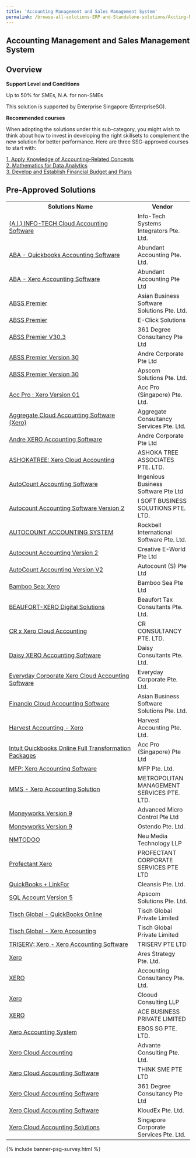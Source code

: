 ```yaml
---
title: 'Accounting Management and Sales Management System'
permalink: /browse-all-solutions-ERP-and-Standalone-solutions/Accting-Mgmt-and-Sales-Mgmt-System
---
```


## Accounting Management and Sales Management System
## Overview

**Support Level and Conditions**

Up to 50% for SMEs, N.A. for non-SMEs

This solution is supported by Enterprise Singapore (EnterpriseSG).

**Recommended courses**

When adopting the solutions under this sub-category, you might wish to think about how to invest in developing the right skillsets to complement the new solution for better performance. Here are three SSG-approved courses to start with:

<a href='https://sfec.enterprisejobskills.gov.sg/Course_Internet/CourseDetail.aspx?CoursesReferenceNumber=TGS-2019502253'  target='_blank' rel='noopener'>1. Apply Knowledge of Accounting-Related Concepts</a><br>
<a href='https://sfec.enterprisejobskills.gov.sg/Course_Internet/CourseDetail.aspx?CoursesReferenceNumber=TGS-2021003748'  target='_blank' rel='noopener'>2. Mathematics for Data Analytics</a><br>
<a href='https://sfec.enterprisejobskills.gov.sg/Course_Internet/CourseDetail.aspx?CoursesReferenceNumber=TGS-2016500598'  target='_blank' rel='noopener'>3. Develop and Establish Financial Budget and Plans</a><br>

## Pre-Approved Solutions

<table>
<tr>
<th style='width: auto;'><b>Solutions Name</b></th>
<th style='width: 30%;'><b>Vendor</b></th>
</tr>
<tr>
<td><a href='/productivity-solutions-grant/solutionrepo/200711480W-AI-INFOTECH-Cloud-ACC-Softwr-G' target='_blank'>(A.I.) INFO-TECH Cloud Accounting Software</a><br></td>
<td>Info-Tech Systems Integrators Pte. Ltd.</td>
</tr>
<tr>
<td><a href='/productivity-solutions-grant/solutionrepo/201333490K-ABA-Quckbooks-ACC-Softwr-G' target='_blank'>ABA - Quickbooks Accounting Software</a><br></td>
<td>Abundant Accounting Pte. Ltd.</td>
</tr>
<tr>
<td><a href='/productivity-solutions-grant/solutionrepo/201333490K-ABA-Xro-ACC-Softwr-G' target='_blank'>ABA - Xero Accounting Software</a><br></td>
<td>Abundant Accounting Pte Ltd</td>
</tr>
<tr>
<td><a href='/productivity-solutions-grant/solutionrepo/200914556R-ABSS-Prmr-G' target='_blank'>ABSS Premier</a><br></td>
<td>Asian Business Software Solutions Pte. Ltd.</td>
</tr>
<tr>
<td><a href='/productivity-solutions-grant/solutionrepo/53295423L-ABSS-Prmr-G' target='_blank'>ABSS Premier</a><br></td>
<td>E-Click Solutions</td>
</tr>
<tr>
<td><a href='/productivity-solutions-grant/solutionrepo/200804595N-ABSS-Prmr-V303-G' target='_blank'>ABSS Premier V30.3</a><br></td>
<td>361 Degree Consultancy Pte Ltd</td>
</tr>
<tr>
<td><a href='/productivity-solutions-grant/solutionrepo/200918692D-ABSS-Prmr-v-30-G' target='_blank'>ABSS Premier Version 30</a><br></td>
<td>Andre Corporate Pte Ltd</td>
</tr>
<tr>
<td><a href='/productivity-solutions-grant/solutionrepo/202138250K-ABSS-Prmr-v-30-G' target='_blank'>ABSS Premier Version 30</a><br></td>
<td>Apscom Solutions Pte. Ltd.</td>
</tr>
<tr>
<td><a href='/productivity-solutions-grant/solutionrepo/201539815G-Acc-Pro-Xro-v-01-G' target='_blank'>Acc Pro : Xero Version 01</a><br></td>
<td>Acc Pro (Singapore) Pte. Ltd.</td>
</tr>
<tr>
<td><a href='/productivity-solutions-grant/solutionrepo/201807430D-Aggrgt-Cloud-ACC-Softwr-Xro-G' target='_blank'>Aggregate Cloud Accounting Software (Xero)</a><br></td>
<td>Aggregate Consultancy Services Pte. Ltd.</td>
</tr>
<tr>
<td><a href='/productivity-solutions-grant/solutionrepo/200918692D-&r-XERO-ACC-Softwr-G' target='_blank'>Andre XERO Accounting Software</a><br></td>
<td>Andre Corporate Pte Ltd</td>
</tr>
<tr>
<td><a href='/productivity-solutions-grant/solutionrepo/201831057D-ASHOKATREE-Xro-Cloud-ACC-G' target='_blank'>ASHOKATREE: Xero Cloud Accounting</a><br></td>
<td>ASHOKA TREE ASSOCIATES PTE. LTD.</td>
</tr>
<tr>
<td><a href='/productivity-solutions-grant/solutionrepo/201020197E-AutoCount-ACC-Softwr-G' target='_blank'>AutoCount Accounting Software</a><br></td>
<td>Ingenious Business Software Pte Ltd</td>
</tr>
<tr>
<td><a href='/productivity-solutions-grant/solutionrepo/201836351D-Autocount-ACC-Softwr-v-2-G' target='_blank'>Autocount Accounting Software Version 2</a><br></td>
<td>I SOFT BUSINESS SOLUTIONS PTE. LTD.</td>
</tr>
<tr>
<td><a href='/productivity-solutions-grant/solutionrepo/200603587Z-AUTOCOUNT-ACC-SYSTEM-G' target='_blank'>AUTOCOUNT ACCOUNTING SYSTEM</a><br></td>
<td>Rockbell International Software Pte. Ltd.</td>
</tr>
<tr>
<td><a href='/productivity-solutions-grant/solutionrepo/200200017N-Autocount-ACC-v-2-G' target='_blank'>Autocount Accounting Version 2</a><br></td>
<td>Creative E-World Pte Ltd</td>
</tr>
<tr>
<td><a href='/productivity-solutions-grant/solutionrepo/201713604G-AutoCount-ACC-v-V2-G' target='_blank'>AutoCount Accounting Version V2</a><br></td>
<td>Autocount (S) Pte Ltd</td>
</tr>
<tr>
<td><a href='/productivity-solutions-grant/solutionrepo/201426811M-Bmboo-S-Xro-G' target='_blank'>Bamboo Sea: Xero</a><br></td>
<td>Bamboo Sea Pte Ltd</td>
</tr>
<tr>
<td><a href='/productivity-solutions-grant/solutionrepo/200900564D-BEAUFORTXERO-Dgtl-SLNs-G' target='_blank'>BEAUFORT-XERO Digital Solutions</a><br></td>
<td>Beaufort Tax Consultants Pte. Ltd.</td>
</tr>
<tr>
<td><a href='/productivity-solutions-grant/solutionrepo/202001560N-CR-x-Xro-Cloud-ACC-G' target='_blank'>CR x Xero Cloud Accounting</a><br></td>
<td>CR CONSULTANCY PTE. LTD.</td>
</tr>
<tr>
<td><a href='/productivity-solutions-grant/solutionrepo/201820495R-Dsy-XERO-ACC-Softwr-G' target='_blank'>Daisy XERO Accounting Software</a><br></td>
<td>Daisy Consultants Pte. Ltd.</td>
</tr>
<tr>
<td><a href='/productivity-solutions-grant/solutionrepo/202115139D-Evrydy-Corport-Xro-Cloud-ACC-Softwr-G' target='_blank'>Everyday Corporate Xero Cloud Accounting Software</a><br></td>
<td>Everyday Corporate Pte. Ltd.</td>
</tr>
<tr>
<td><a href='/productivity-solutions-grant/solutionrepo/200914556R-Fnnco-Cloud-ACC-Softwr-G' target='_blank'>Financio Cloud Accounting Software</a><br></td>
<td>Asian Business Software Solutions Pte. Ltd.</td>
</tr>
<tr>
<td><a href='/productivity-solutions-grant/solutionrepo/201828446N-Hrvst-ACC-Xro-G' target='_blank'>Harvest Accounting - Xero</a><br></td>
<td>Harvest Accounting Pte. Ltd.</td>
</tr>
<tr>
<td><a href='/productivity-solutions-grant/solutionrepo/201539815G-Intut-Quckbooks-Onln-Full-Trnsformton-PKG-G' target='_blank'>Intuit Quickbooks Online Full Transformation Packages</a><br></td>
<td>Acc Pro (Singapore) Pte Ltd</td>
</tr>
<tr>
<td><a href='/productivity-solutions-grant/solutionrepo/200504354M-MFP-Xro-ACC-Softwr-G' target='_blank'>MFP: Xero Accounting Software</a><br></td>
<td>MFP Pte. Ltd.</td>
</tr>
<tr>
<td><a href='/productivity-solutions-grant/solutionrepo/200801162R-MMS-Xro-ACC-SLN-G' target='_blank'>MMS - Xero Accounting Solution</a><br></td>
<td>METROPOLITAN MANAGEMENT SERVICES PTE. LTD.</td>
</tr>
<tr>
<td><a href='/productivity-solutions-grant/solutionrepo/199204515R-Monyworks-v-9-G' target='_blank'>Moneyworks Version 9</a><br></td>
<td>Advanced Micro Control Pte Ltd</td>
</tr>
<tr>
<td><a href='/productivity-solutions-grant/solutionrepo/201222896R-Monyworks-v-9-G' target='_blank'>Moneyworks Version 9</a><br></td>
<td>Ostendo Pte. Ltd.</td>
</tr>
<tr>
<td><a href='/productivity-solutions-grant/solutionrepo/T13LL1562D-NMTODOO-G' target='_blank'>NMTODOO</a><br></td>
<td>Neu Media Technology LLP</td>
</tr>
<tr>
<td><a href='/productivity-solutions-grant/solutionrepo/201016773D-Profctnt-Xro-G' target='_blank'>Profectant Xero</a><br></td>
<td>PROFECTANT CORPORATE SERVICES PTE LTD</td>
</tr>
<tr>
<td><a href='/productivity-solutions-grant/solutionrepo/200612772D-QuckBooks-LnkFor-G' target='_blank'>QuickBooks + LinkFor</a><br></td>
<td>Cleansis Pte. Ltd.</td>
</tr>
<tr>
<td><a href='/productivity-solutions-grant/solutionrepo/202138250K-SQL-Account-v-5-G' target='_blank'>SQL Account Version 5</a><br></td>
<td>Apscom Solutions Pte. Ltd.</td>
</tr>
<tr>
<td><a href='/productivity-solutions-grant/solutionrepo/201809937E-Tsch-Globl-QuckBooks-Onln-G' target='_blank'>Tisch Global - QuickBooks Online</a><br></td>
<td>Tisch Global Private Limited</td>
</tr>
<tr>
<td><a href='/productivity-solutions-grant/solutionrepo/201809937E-Tsch-Globl-Xro-ACC-G' target='_blank'>Tisch Global - Xero Accounting</a><br></td>
<td>Tisch Global Private Limited</td>
</tr>
<tr>
<td><a href='/productivity-solutions-grant/solutionrepo/201529809Z-TRISERV-Xro-Xro-ACC-Softwr-G' target='_blank'>TRISERV: Xero - Xero Accounting Software</a><br></td>
<td>TRISERV PTE LTD</td>
</tr>
<tr>
<td><a href='/productivity-solutions-grant/solutionrepo/201719111M-Xro-G' target='_blank'>Xero</a><br></td>
<td>Ares Strategy Pte. Ltd.</td>
</tr>
<tr>
<td><a href='/productivity-solutions-grant/solutionrepo/201200009H-XERO-G' target='_blank'>XERO</a><br></td>
<td>Accounting Consultancy Pte. Ltd.</td>
</tr>
<tr>
<td><a href='/productivity-solutions-grant/solutionrepo/T18LL0812H-Xro-G' target='_blank'>Xero</a><br></td>
<td>Clooud Consulting LLP</td>
</tr>
<tr>
<td><a href='/productivity-solutions-grant/solutionrepo/201427894D-XERO-G' target='_blank'>XERO</a><br></td>
<td>ACE BUSINESS PRIVATE LIMITED</td>
</tr>
<tr>
<td><a href='/productivity-solutions-grant/solutionrepo/201300570R-Xro-ACC-Systm-G' target='_blank'>Xero Accounting System</a><br></td>
<td>EBOS SG PTE. LTD.</td>
</tr>
<tr>
<td><a href='/productivity-solutions-grant/solutionrepo/200718058D-Xro-Cloud-ACC-G' target='_blank'>Xero Cloud Accounting</a><br></td>
<td>Advante Consulting Pte. Ltd.</td>
</tr>
<tr>
<td><a href='/productivity-solutions-grant/solutionrepo/201326395C-Xro-Cloud-ACC-Softwr-G' target='_blank'>Xero Cloud Accounting Software</a><br></td>
<td>THINK SME PTE LTD</td>
</tr>
<tr>
<td><a href='/productivity-solutions-grant/solutionrepo/200804595N-Xro-Cloud-ACC-Softwr-G' target='_blank'>Xero Cloud Accounting Software</a><br></td>
<td>361 Degree Consultancy Pte Ltd</td>
</tr>
<tr>
<td><a href='/productivity-solutions-grant/solutionrepo/201916672K-Xro-Cloud-ACC-Softwr-G' target='_blank'>Xero Cloud Accounting Software</a><br></td>
<td>KloudEx Pte. Ltd.</td>
</tr>
<tr>
<td><a href='/productivity-solutions-grant/solutionrepo/201130282N-Xro-Cloud-ACC-SLNs-G' target='_blank'>Xero Cloud Accounting Solutions</a><br></td>
<td>Singapore Corporate Services Pte. Ltd.</td>
</tr>
</table>

{% include banner-psg-survey.html %}
